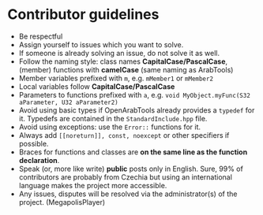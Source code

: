 # Contributor guidelines

- Be respectful
- Assign yourself to issues which you want to solve.
- If someone is already solving an issue, do not solve it as well.
- Follow the naming style: class names **CapitalCase/PascalCase**, (member) functions with **camelCase** (same naming as ArabTools)
- Member variables prefixed with `m`, e.g. `mMember1` or `mMember2`
- Local variables follow **CapitalCase/PascalCase**
- Parameters to functions prefixed with `a`, e.g. `void MyObject.myFunc(S32 aParameter, U32 aParameter2)`
- Avoid using basic types if OpenArabTools already provides a `typedef` for it. Typedefs are contained in the `StandardInclude.hpp` file.
- Avoid using exceptions: use the `Error::` functions for it.
- Always add `[[noreturn]], const, noexcept` or other specifiers if possible.
- Braces for functions and classes are **on the same line as the function declaration**.
- Speak (or, more like write) **public** posts only in English. Sure, 99% of contributors are probably from Czechia but using an international language makes the project more accessible.
- Any issues, disputes will be resolved via the administrator(s) of the project. (MegapolisPlayer)
